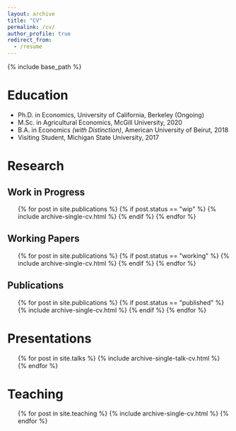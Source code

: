 ```yaml
---
layout: archive
title: "CV"
permalink: /cv/
author_profile: true
redirect_from:
  - /resume
---
```


{% include base_path %}

Education
======
* Ph.D. in Economics, University of California, Berkeley (Ongoing)
* M.Sc. in Agricultural Economics, McGill University, 2020
* B.A. in Economics _(with Distinction)_, American University of Beirut, 2018
* Visiting Student, Michigan State University, 2017

Research
======

## Work in Progress
<ul>
{% for post in site.publications %}
  {% if post.status == "wip" %}
    {% include archive-single-cv.html %}
  {% endif %}
{% endfor %}
</ul>

## Working Papers
<ul>
{% for post in site.publications %}
  {% if post.status == "working" %}
    {% include archive-single-cv.html %}
  {% endif %}
{% endfor %}
</ul>

## Publications
<ul>
{% for post in site.publications %}
  {% if post.status == "published" %}
    {% include archive-single-cv.html %}
  {% endif %}
{% endfor %}
</ul>
  
Presentations
======
  <ul>{% for post in site.talks %}
    {% include archive-single-talk-cv.html %}
  {% endfor %}</ul>
  
Teaching
======
  <ul>{% for post in site.teaching %}
    {% include archive-single-cv.html %}
  {% endfor %}</ul>
